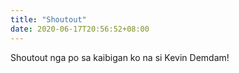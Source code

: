 ```yaml
---
title: "Shoutout"
date: 2020-06-17T20:56:52+08:00
---
```


Shoutout nga po sa kaibigan ko na si Kevin Demdam!